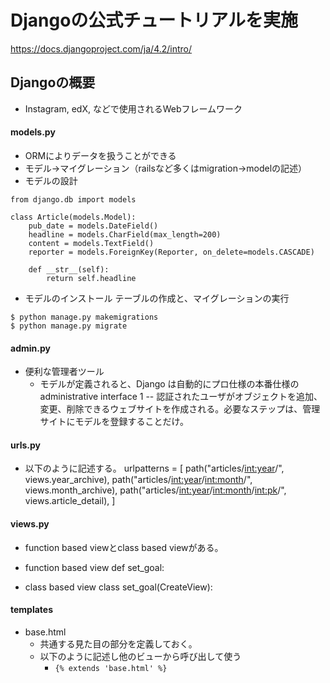 # Djangoの公式チュートリアルを実施
https://docs.djangoproject.com/ja/4.2/intro/


## Djangoの概要
- Instagram, edX, などで使用されるWebフレームワーク

#### models.py
- ORMによりデータを扱うことができる
- モデル→マイグレーション（railsなど多くはmigration→modelの記述）
- モデルの設計
```
from django.db import models

class Article(models.Model):
    pub_date = models.DateField()
    headline = models.CharField(max_length=200)
    content = models.TextField()
    reporter = models.ForeignKey(Reporter, on_delete=models.CASCADE)

    def __str__(self):
        return self.headline
```
- モデルのインストール
テーブルの作成と、マイグレーションの実行
```
$ python manage.py makemigrations
$ python manage.py migrate
```

#### admin.py
- 便利な管理者ツール
    - モデルが定義されると、Django は自動的にプロ仕様の本番仕様の administrative interface 1 -- 認証されたユーザがオブジェクトを追加、変更、削除できるウェブサイトを作成される。必要なステップは、管理サイトにモデルを登録することだけ。

#### urls.py
- 以下のように記述する。
urlpatterns = [
    path("articles/<int:year>/", views.year_archive),
    path("articles/<int:year>/<int:month>/", views.month_archive),
    path("articles/<int:year>/<int:month>/<int:pk>/", views.article_detail),
]

#### views.py
- function based viewとclass based viewがある。
- function based view
    def set_goal:

- class based view
    class set_goal(CreateView):


#### templates
- base.html
    - 共通する見た目の部分を定義しておく。
    - 以下のように記述し他のビューから呼び出して使う
        - `{% extends 'base.html' %}`
    